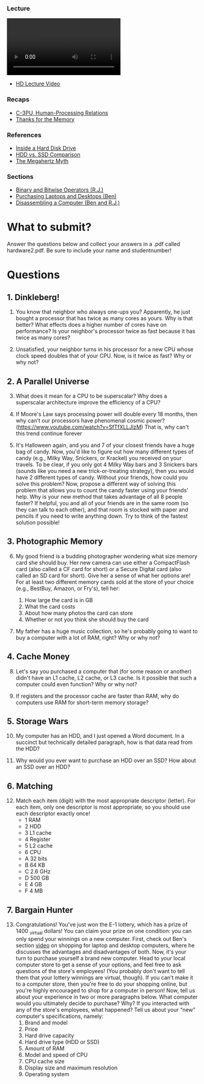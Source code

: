 ### Lecture <!-- pset2 Hardware, continued -->
 
![videoplayer](http://cdn.computerscience1.net/2013/spring/lectures/2/lecture2-360p.mp4)

* [HD Lecture Video](http://cse1.net/video?v=lectures/2/lecture2)

### Recaps
* [C-3PU, Human-Processing Relations](http://cse1.net/recaps/3-cpu.html)
* [Thanks for the Memory](http://cse1.net/recaps/4-memory.html)

### References
* [Inside a Hard Disk Drive](https://www.youtube.com/watch?v=kdmLvl1n82U)
* [HDD vs. SSD Comparison](https://www.youtube.com/watch?v=j84eEjP-RL4)
* [The Megahertz Myth](https://www.youtube.com/watch?v=PKF9GOE2q38)

### Sections
* [Binary and Bitwise Operators (R.J.)](http://cse1.net/video?v=sections/2/binary_and_bitwise_operators/binary_and_bitwise_operators)
* [Purchasing Laptops and Desktops (Ben)](http://cse1.net/video?v=sections/2/purchasing_laptops_and_desktops/purchasing_laptops_and_desktops)
* [Disassembling a Computer (Ben and R.J.)](http://cse1.net/video?v=sections/2/disassembling_a_computer/disassembling_a_computer)

# What to submit?
Answer the questions below and collect your answers in a .pdf called hardware2.pdf. Be sure to include your name and studentnumber!

# Questions

## 1. Dinkleberg!
1. You know that neighbor who always one-ups you? Apparently, he just bought a
processor that has twice as many cores as yours. Why is that better? What effects does a higher
number of cores have on performance? Is your neighbor's processor twice as fast because it has
twice as many cores?

2. Unsatisfied, your neighbor turns in his processor for a new CPU whose clock speed
doubles that of your CPU. Now, is it twice as fast? Why or why not?

## 2. A Parallel Universe
3. What does it mean for a CPU to be superscalar? Why does a superscalar architecture
improve the efficiency of a CPU?

4. If Moore's Law says processing power will double every 18 months, then why can't our
processors have phenomenal cosmic power? (https://www.youtube.com/watch?v=SfTfXLLJlzM)
That is, why can't this trend continue forever

5. It's Halloween again, and you and 7 of your closest friends have a huge bag of candy.
Now, you'd like to figure out how many different types of candy (e.g., Milky Way, Snickers, or
Krackel) you received on your travels. To be clear, if you only got 4 Milky Way bars and 3 Snickers
bars (sounds like you need a new trick-or-treating strategy), then you would have 2 different types
of candy. Without your friends, how could you solve this problem? Now, propose a different way
of solving this problem that allows you to count the candy faster using your friends' help. Why is
your new method that takes advantage of all 8 people faster? If helpful, you and all of your friends
are in the same room (so they can talk to each other), and that room is stocked with paper and
pencils if you need to write anything down. Try to think of the fastest solution possible!

## 3. Photographic Memory
6. My good friend is a budding photographer wondering what size memory card she
should buy. Her new camera can use either a CompactFlash card (also called a CF card for short)
or a Secure Digital card (also called an SD card for short). Give her a sense of what her options are!
For at least two different memory cards sold at the store of your choice (e.g., BestBuy, Amazon, or
Fry's), tell her:
	1. How large the card is in GB 
	2. What the card costs
	3. About how many photos the card can store
	4. Whether or not you think she should buy the card

7. My father has a huge music collection, so he's probably going to want to buy a computer with a lot of RAM, right? Why or why not?

## 4. Cache Money
8. Let's say you purchased a computer that (for some reason or another) didn't have an
L1 cache, L2 cache, or L3 cache. Is it possible that such a computer could even function? Why or
why not?

9. If registers and the processor cache are faster than RAM, why do computers use
RAM for short-term memory storage?

## 5. Storage Wars
10. My computer has an HDD, and I just opened a Word document. In a succinct but
technically detailed paragraph, how is that data read from the HDD?

11. Why would you ever want to purchase an HDD over an SSD? How about an SSD
over an HDD?

## 6. Matching
12. Match each item (digit) with the most appropriate descriptor (letter). For each item, only one descriptor is most appropriate, so you should use each descriptor exactly once!
	* 1 RAM
	* 2 HDD
	* 3 L1 cache
	* 4 Register
	* 5 L2 cache
	* 6 CPU
	* A 32 bits
	* B 64 KB
	* C 2.6 GHz
	* D 500 GB
	* E 4 GB
	* F 4 MB

## 7. Bargain Hunter
13. Congratulations! You've just won the E-1 lottery, which has a prize of 1400 <sub>virtual</sub>
dollars! You can claim your prize on one condition: you can only spend your winnings on a new
computer. First, check out Ben's section [video](http://cse1.net/video?v=sections/2/purchasing_laptops_and_desktops/purchasing_laptops_and_desktops) on shopping for laptop and desktop computers,
where he discusses the advantages and disadvantages of both. Now, it's your turn to purchase yourself
a brand new computer. Head to your local computer store to get a sense of your options, and
feel free to ask questions of the store's employees! (You probably don't want to tell them that your
lottery winnings are virtual, though). If you can't make it to a computer store, then you're free to
do your shopping online, but you're highly encouraged to shop for a computer in person!
Now, tell us about your experience in two or more paragraphs below. What computer would you
ultimately decide to purchase? Why? If you interacted with any of the store's employees, what
happened? Tell us about your “new” computer's specifications, namely:
	1. Brand and model
	2. Price
	3. Hard drive capacity
	4. Hard drive type (HDD or SSD)
	5. Amount of RAM
	6. Model and speed of CPU
	7. CPU cache size
	8. Display size and maximum resolution
	9. Operating system